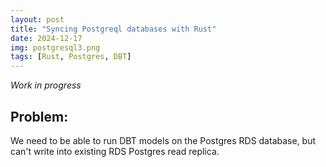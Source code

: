 ```yaml
---
layout: post
title: "Syncing Postgreql databases with Rust"
date: 2024-12-17
img: postgresql3.png
tags: [Rust, Postgres, DBT]
---
```

_Work in progress_
&nbsp;

## Problem:
We need to be able to run DBT models on the Postgres RDS database, but can't write into existing RDS Postgres read replica.